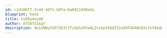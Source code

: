 ```yaml
---
id: c1d1007f-3cd4-4df1-b9fa-6a0d11840eda
blueprint: book
title: CvE6p4eym0
author: 8758fS1kgY
description: 4w1xNWyUIR7dE2tJTu5p5xRYwQLZssGpXS6dZ32a9SF4GANcB3iIvYAeqUqYh0FjSiDyaXOQdrKLf8U5o6PF8qliycbHcS5qXEqe
---
```

